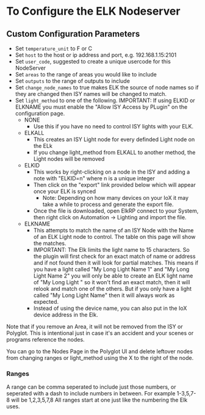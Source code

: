 
# To Configure the ELK Nodeserver

## Custom Configuration Parameters

- Set `temperature_unit` to F or C
- Set `host` to the host or ip address and port, e.g. 192.168.1.15:2101
- Set `user_code`, suggested to create a unique usercode for this NodeServer
- Set `areas` to the range of areas you would like to include
- Set `outputs` to the range of outputs to include
- Set `change_node_names` to true makes ELK the source of node names so if they are changed then ISY names will be changed to match.
- Set `light_method` to one of the following. IMPORTANT: If using ELKID or ELKNAME you must enable the "Allow ISY Access by PLugin" on the configuration page.
  - NONE
    - Use this if you have no need to control ISY lights with your ELK.
  - ELKALL
    - This creates an ISY Light node for every definded Light node on the ELk
    - If you change light_method from ELKALL to another method, the Light nodes will be removed
  - ELKID
    - This works by right-clicking on a node in the ISY and adding a note with "ELKID=n" where n is a unique integer
    - Then click on the "export" link provided below which will appear once your ELK is synced
      - Note: Depending on how many devices on your IoX it may take a while to process and generate the export file.
    - Once the file is downloaded, open ElkRP connect to your System, then right click on Automation -> Lighting and import the file.
  - ELKNAME
    - This attempts to match the name of an ISY Node with the Name of an ELK Light node to control. The table on this page will show the matches.
    - IMPORTANT: The Elk limits the light name to 15 characters. So the plugin will first check for an exact match of name or address and if not found then it will look for partial matches.  This means if you have a light called "My Long Light Name 1" and "My Long Light Name 2" you will only be able to create an ELK light name of "My Long Light " so it won't find an exact match, then it will relook and match one of the others.  But if you only have a light called "My Long Light Name" then it will always work as expected.
    - Instead of using the device name, you can also put in the IoX device address in the Elk.

Note that if you remove an Area, it will not be removed from the ISY or Polyglot.  This is intentional just in case it's an accident and your scenes or programs reference the nodes.  

You can go to the Nodes Page in the Polyglot UI and delete leftover nodes from changing ranges or light_method using the X to the right of the node.

### Ranges
A range can be comma seperated to include just those numbers, or seperated with a dash to include numbers in between.  For example 1-3,5,7-8 will be 1,2,3,5,7,8
All ranges start at one just like the numbering the Elk uses.





